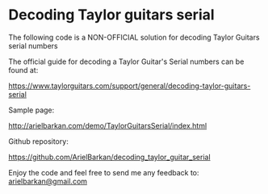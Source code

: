 # Decoding Taylor guitars serial

 The following code is a NON-OFFICIAL solution for decoding Taylor Guitars serial numbers

 The official guide for decoding a Taylor Guitar's Serial numbers can be found at:

 https://www.taylorguitars.com/support/general/decoding-taylor-guitars-serial

 Sample page: 

 http://arielbarkan.com/demo/TaylorGuitarsSerial/index.html

 Github repository: 

 https://github.com/ArielBarkan/decoding_taylor_guitar_serial

 Enjoy the code and feel free to send me any feedback to:  arielbarkan@gmail.com